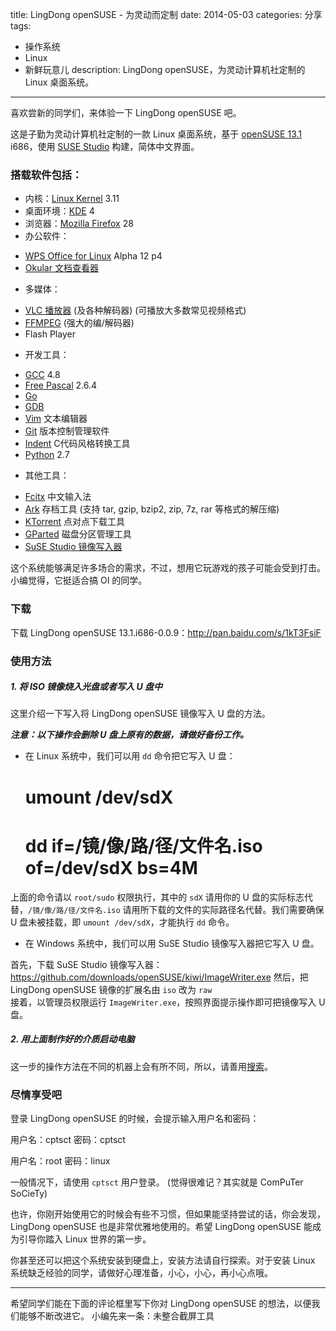 title: LingDong openSUSE - 为灵动而定制
date: 2014-05-03
categories: 分享
tags:
- 操作系统
- Linux
- 新鲜玩意儿
description: LingDong openSUSE，为灵动计算机社定制的 Linux 桌面系统。
---

喜欢尝新的同学们，来体验一下 LingDong openSUSE 吧。

这是子勤为灵动计算机社定制的一款 Linux 桌面系统，基于 [openSUSE 13.1](http://software.opensuse.org/131/zh_CN) i686，使用 [SUSE Studio](https://susestudio.com/) 构建，简体中文界面。

<!-- more -->

### 搭载软件包括：

* 内核：[Linux Kernel](https://www.kernel.org/) 3.11
* 桌面环境：[KDE](http://www.kde.org/) 4
* 浏览器：[Mozilla Firefox](https://www.mozilla.org/zh-CN/firefox/new/) 28
* 办公软件：
 - [WPS Office for Linux](http://linux.wps.cn/) Alpha 12 p4
 - [Okular 文档查看器](http://okular.kde.org/)
* 多媒体：
 - [VLC 播放器](http://www.videolan.org/vlc/) (及各种解码器) (可播放大多数常见视频格式)
 - [FFMPEG](http://www.ffmpeg.org/) (强大的编/解码器)
 - Flash Player
* 开发工具：
 - [GCC](http://gcc.gnu.org/) 4.8
 - [Free Pascal](http://www.freepascal.org/) 2.6.4
 - [Go](http://golang.org/)
 - [GDB](http://www.sourceware.org/gdb/)
 - [Vim](http://www.vim.org/) 文本编辑器
 - [Git](http://git-scm.com) 版本控制管理软件
 - [Indent](http://www.gnu.org/software/indent/) C代码风格转换工具
 - [Python](https://www.python.org/) 2.7
* 其他工具：
 - [Fcitx](https://code.google.com/p/fcitx/) 中文输入法
 - [Ark](http://www.kde.org/applications/utilities/ark/) 存档工具 (支持 tar, gzip, bzip2, zip, 7z, rar 等格式的解压缩)
 - [KTorrent](http://www.kde.org/applications/internet/ktorrent/) 点对点下载工具
 - [GParted](http://gparted.org/) 磁盘分区管理工具
 - [SuSE Studio 镜像写入器](http://software.opensuse.org/package/imagewriter)

这个系统能够满足许多场合的需求，不过，想用它玩游戏的孩子可能会受到打击。小编觉得，它挺适合搞 OI 的同学。

### 下载
下载 LingDong openSUSE 13.1.i686-0.0.9：<http://pan.baidu.com/s/1kT3FsiF>

### 使用方法

##### 1. 将 ISO 镜像烧入光盘或者写入 U 盘中

这里介绍一下写入将 LingDong openSUSE 镜像写入 U 盘的方法。

***注意：以下操作会删除 U 盘上原有的数据，请做好备份工作。***

* 在 Linux 系统中，我们可以用 `dd` 命令把它写入 U 盘：


	# umount /dev/sdX
	# dd if=/镜/像/路/径/文件名.iso of=/dev/sdX bs=4M

上面的命令请以 `root/sudo` 权限执行，其中的 `sdX` 请用你的 U 盘的实际标志代替，`/镜/像/路/径/文件名.iso` 请用所下载的文件的实际路径名代替。我们需要确保 U 盘未被挂载，即 `umount /dev/sdX`，才能执行 `dd` 命令。

* 在 Windows 系统中，我们可以用 SuSE Studio 镜像写入器把它写入 U 盘。

首先，下载 SuSE Studio 镜像写入器：<https://github.com/downloads/openSUSE/kiwi/ImageWriter.exe>
然后，把 LingDong openSUSE 镜像的扩展名由 `iso` 改为 `raw`	
接着，以管理员权限运行 `ImageWriter.exe`，按照界面提示操作即可把镜像写入 U 盘。

##### 2. 用上面制作好的介质启动电脑

这一步的操作方法在不同的机器上会有所不同，所以，请善用[搜索](http://www.lmgtfy.com/?q=%E4%BB%8EU%E7%9B%98%E5%90%AF%E5%8A%A8)。

### 尽情享受吧

登录 LingDong openSUSE 的时候，会提示输入用户名和密码：

用户名：cptsct
密码：cptsct

用户名：root
密码：linux

一般情况下，请使用 `cptsct` 用户登录。 (觉得很难记？其实就是 ComPuTer SoCieTy)

也许，你刚开始使用它的时候会有些不习惯，但如果能坚持尝试的话，你会发现，LingDong openSUSE 也是非常优雅地使用的。希望 LingDong openSUSE 能成为引导你踏入 Linux 世界的第一步。

你甚至还可以把这个系统安装到硬盘上，安装方法请自行探索。对于安装 Linux 系统缺乏经验的同学，请做好心理准备，小心，小心，再小心点哦。

-----

希望同学们能在下面的评论框里写下你对 LingDong openSUSE 的想法，以便我们能够不断改进它。
小编先来一条：未整合截屏工具